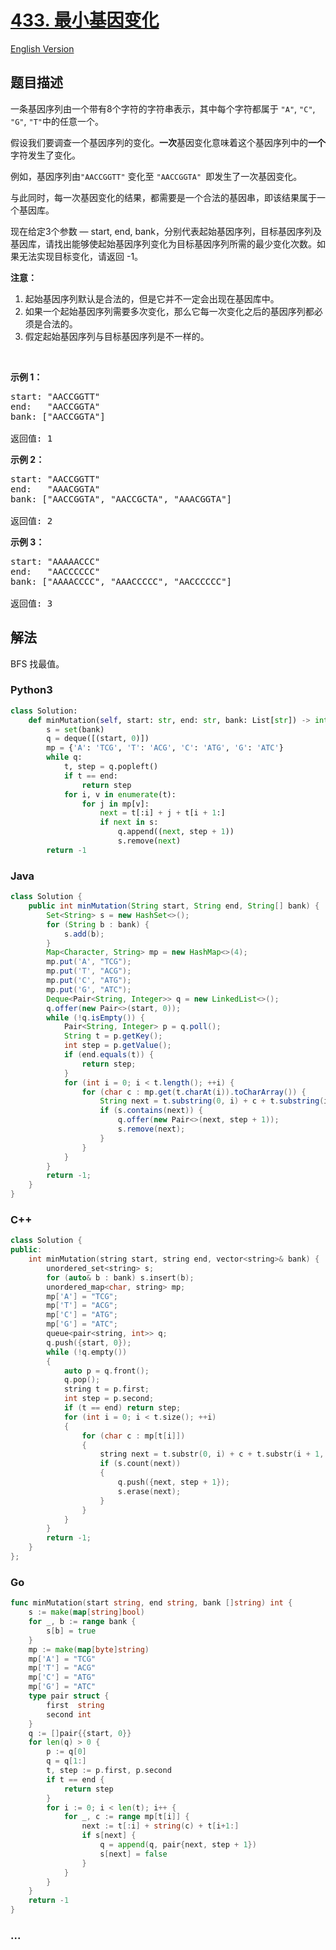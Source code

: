 # [433. 最小基因变化](https://leetcode.cn/problems/minimum-genetic-mutation)

[English Version](/solution/0400-0499/0433.Minimum%20Genetic%20Mutation/README_EN.md)

## 题目描述

<!-- 这里写题目描述 -->

<p>一条基因序列由一个带有8个字符的字符串表示，其中每个字符都属于 <code>"A"</code>, <code>"C"</code>, <code>"G"</code>, <code>"T"</code>中的任意一个。</p>

<p>假设我们要调查一个基因序列的变化。<strong>一次</strong>基因变化意味着这个基因序列中的<strong>一个</strong>字符发生了变化。</p>

<p>例如，基因序列由<code>"AACCGGTT"</code> 变化至 <code>"AACCGGTA" </code>即发生了一次基因变化。</p>

<p>与此同时，每一次基因变化的结果，都需要是一个合法的基因串，即该结果属于一个基因库。</p>

<p>现在给定3个参数 — start, end, bank，分别代表起始基因序列，目标基因序列及基因库，请找出能够使起始基因序列变化为目标基因序列所需的最少变化次数。如果无法实现目标变化，请返回 -1。</p>

<p><strong>注意：</strong></p>

<ol>
	<li>起始基因序列默认是合法的，但是它并不一定会出现在基因库中。</li>
	<li>如果一个起始基因序列需要多次变化，那么它每一次变化之后的基因序列都必须是合法的。</li>
	<li>假定起始基因序列与目标基因序列是不一样的。</li>
</ol>

<p> </p>

<p><strong>示例 1：</strong></p>

<pre>
start: "AACCGGTT"
end:   "AACCGGTA"
bank: ["AACCGGTA"]

返回值: 1
</pre>

<p><strong>示例 2：</strong></p>

<pre>
start: "AACCGGTT"
end:   "AAACGGTA"
bank: ["AACCGGTA", "AACCGCTA", "AAACGGTA"]

返回值: 2
</pre>

<p><strong>示例 3：</strong></p>

<pre>
start: "AAAAACCC"
end:   "AACCCCCC"
bank: ["AAAACCCC", "AAACCCCC", "AACCCCCC"]

返回值: 3
</pre>

## 解法

<!-- 这里可写通用的实现逻辑 -->

BFS 找最值。

<!-- tabs:start -->

### **Python3**

<!-- 这里可写当前语言的特殊实现逻辑 -->

```python
class Solution:
    def minMutation(self, start: str, end: str, bank: List[str]) -> int:
        s = set(bank)
        q = deque([(start, 0)])
        mp = {'A': 'TCG', 'T': 'ACG', 'C': 'ATG', 'G': 'ATC'}
        while q:
            t, step = q.popleft()
            if t == end:
                return step
            for i, v in enumerate(t):
                for j in mp[v]:
                    next = t[:i] + j + t[i + 1:]
                    if next in s:
                        q.append((next, step + 1))
                        s.remove(next)
        return -1
```

### **Java**

<!-- 这里可写当前语言的特殊实现逻辑 -->

```java
class Solution {
    public int minMutation(String start, String end, String[] bank) {
        Set<String> s = new HashSet<>();
        for (String b : bank) {
            s.add(b);
        }
        Map<Character, String> mp = new HashMap<>(4);
        mp.put('A', "TCG");
        mp.put('T', "ACG");
        mp.put('C', "ATG");
        mp.put('G', "ATC");
        Deque<Pair<String, Integer>> q = new LinkedList<>();
        q.offer(new Pair<>(start, 0));
        while (!q.isEmpty()) {
            Pair<String, Integer> p = q.poll();
            String t = p.getKey();
            int step = p.getValue();
            if (end.equals(t)) {
                return step;
            }
            for (int i = 0; i < t.length(); ++i) {
                for (char c : mp.get(t.charAt(i)).toCharArray()) {
                    String next = t.substring(0, i) + c + t.substring(i + 1);
                    if (s.contains(next)) {
                        q.offer(new Pair<>(next, step + 1));
                        s.remove(next);
                    }
                }
            }
        }
        return -1;
    }
}
```

### **C++**

```cpp
class Solution {
public:
    int minMutation(string start, string end, vector<string>& bank) {
        unordered_set<string> s;
        for (auto& b : bank) s.insert(b);
        unordered_map<char, string> mp;
        mp['A'] = "TCG";
        mp['T'] = "ACG";
        mp['C'] = "ATG";
        mp['G'] = "ATC";
        queue<pair<string, int>> q;
        q.push({start, 0});
        while (!q.empty())
        {
            auto p = q.front();
            q.pop();
            string t = p.first;
            int step = p.second;
            if (t == end) return step;
            for (int i = 0; i < t.size(); ++i)
            {
                for (char c : mp[t[i]])
                {
                    string next = t.substr(0, i) + c + t.substr(i + 1, t.size() - i - 1);
                    if (s.count(next))
                    {
                        q.push({next, step + 1});
                        s.erase(next);
                    }
                }
            }
        }
        return -1;
    }
};
```

### **Go**

```go
func minMutation(start string, end string, bank []string) int {
	s := make(map[string]bool)
	for _, b := range bank {
		s[b] = true
	}
	mp := make(map[byte]string)
	mp['A'] = "TCG"
	mp['T'] = "ACG"
	mp['C'] = "ATG"
	mp['G'] = "ATC"
	type pair struct {
		first  string
		second int
	}
	q := []pair{{start, 0}}
	for len(q) > 0 {
		p := q[0]
		q = q[1:]
		t, step := p.first, p.second
		if t == end {
			return step
		}
		for i := 0; i < len(t); i++ {
			for _, c := range mp[t[i]] {
				next := t[:i] + string(c) + t[i+1:]
				if s[next] {
					q = append(q, pair{next, step + 1})
					s[next] = false
				}
			}
		}
	}
	return -1
}
```

### **...**

```

```

<!-- tabs:end -->
